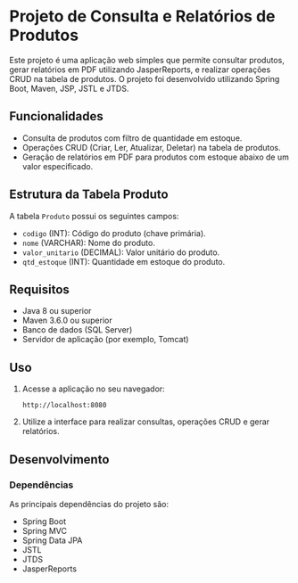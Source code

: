 # Projeto de Consulta e Relatórios de Produtos

Este projeto é uma aplicação web simples que permite consultar produtos, gerar relatórios em PDF utilizando JasperReports, e realizar operações CRUD na tabela de produtos. O projeto foi desenvolvido utilizando Spring Boot, Maven, JSP, JSTL e JTDS.

## Funcionalidades

- Consulta de produtos com filtro de quantidade em estoque.
- Operações CRUD (Criar, Ler, Atualizar, Deletar) na tabela de produtos.
- Geração de relatórios em PDF para produtos com estoque abaixo de um valor especificado.

## Estrutura da Tabela Produto

A tabela `Produto` possui os seguintes campos:

- `codigo` (INT): Código do produto (chave primária).
- `nome` (VARCHAR): Nome do produto.
- `valor_unitario` (DECIMAL): Valor unitário do produto.
- `qtd_estoque` (INT): Quantidade em estoque do produto.

## Requisitos

- Java 8 ou superior
- Maven 3.6.0 ou superior
- Banco de dados (SQL Server)
- Servidor de aplicação (por exemplo, Tomcat)

## Uso

1. Acesse a aplicação no seu navegador:
    ```
    http://localhost:8080
    ```

2. Utilize a interface para realizar consultas, operações CRUD e gerar relatórios.

## Desenvolvimento

### Dependências

As principais dependências do projeto são:

- Spring Boot
- Spring MVC
- Spring Data JPA
- JSTL
- JTDS
- JasperReports


